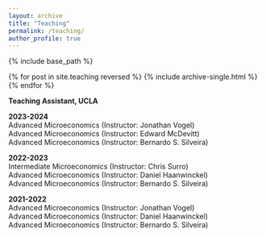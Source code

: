 ```yaml
---
layout: archive
title: "Teaching"
permalink: /teaching/
author_profile: true
---
```


{% include base_path %}

{% for post in site.teaching reversed %}
  {% include archive-single.html %}
{% endfor %}

**Teaching Assistant, UCLA**<br>

**2023-2024**<br>
<span class="indent"> Advanced Microeconomics (Instructor: Jonathan Vogel)</span><br>
<span class="indent"> Advanced Microeconomics (Instructor: Edward McDevitt)</span><br>
<span class="indent"> Advanced Microeconomics (Instructor: Bernardo S. Silveira)</span><br>

**2022-2023**<br>
<span class="indent"> Intermediate Microeconomics (Instructor: Chris Surro)</span><br>
<span class="indent"> Advanced Microeconomics (Instructor: Daniel Haanwinckel)</span><br>
<span class="indent"> Advanced Microeconomics (Instructor: Bernardo S. Silveira)</span><br>

**2021-2022**<br>
<span class="indent"> Advanced Microeconomics (Instructor: Jonathan Vogel)</span><br>
<span class="indent"> Advanced Microeconomics (Instructor: Daniel Haanwinckel)</span><br>
<span class="indent"> Advanced Microeconomics (Instructor: Bernardo S. Silveira)</span><br>
